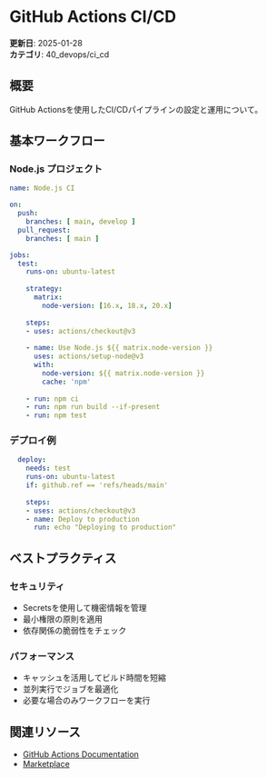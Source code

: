 # GitHub Actions CI/CD

**更新日**: 2025-01-28  
**カテゴリ**: 40_devops/ci_cd  

## 概要
GitHub Actionsを使用したCI/CDパイプラインの設定と運用について。

## 基本ワークフロー

### Node.js プロジェクト
```yaml
name: Node.js CI

on:
  push:
    branches: [ main, develop ]
  pull_request:
    branches: [ main ]

jobs:
  test:
    runs-on: ubuntu-latest
    
    strategy:
      matrix:
        node-version: [16.x, 18.x, 20.x]
        
    steps:
    - uses: actions/checkout@v3
    
    - name: Use Node.js ${{ matrix.node-version }}
      uses: actions/setup-node@v3
      with:
        node-version: ${{ matrix.node-version }}
        cache: 'npm'
        
    - run: npm ci
    - run: npm run build --if-present
    - run: npm test
```

### デプロイ例
```yaml
  deploy:
    needs: test
    runs-on: ubuntu-latest
    if: github.ref == 'refs/heads/main'
    
    steps:
    - uses: actions/checkout@v3
    - name: Deploy to production
      run: echo "Deploying to production"
```

## ベストプラクティス

### セキュリティ
- Secretsを使用して機密情報を管理
- 最小権限の原則を適用
- 依存関係の脆弱性をチェック

### パフォーマンス
- キャッシュを活用してビルド時間を短縮
- 並列実行でジョブを最適化
- 必要な場合のみワークフローを実行

## 関連リソース
- [GitHub Actions Documentation](https://docs.github.com/en/actions)
- [Marketplace](https://github.com/marketplace?type=actions)